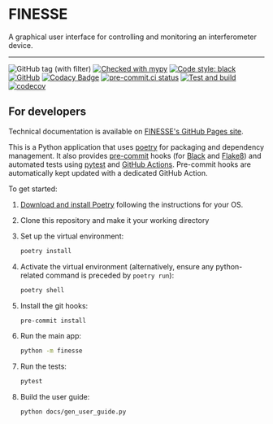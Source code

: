 # FINESSE

A graphical user interface for controlling and monitoring an interferometer device.

---

![GitHub tag (with filter)](https://img.shields.io/github/v/tag/ImperialCollegeLondon/FINESSE)
[![Checked with mypy](http://www.mypy-lang.org/static/mypy_badge.svg)](http://mypy-lang.org/)
[![Code style: black](https://img.shields.io/badge/code%20style-black-000000.svg)](https://github.com/psf/black)
[![GitHub](https://img.shields.io/github/license/ImperialCollegeLondon/FINESSE)](https://raw.githubusercontent.com/ImperialCollegeLondon/FINESSE/main/LICENCE.txt)
[![Codacy Badge](https://app.codacy.com/project/badge/Grade/e7f3a4626b724c1fad00d8b670647a10)](https://app.codacy.com/gh/ImperialCollegeLondon/FINESSE/dashboard?utm_source=gh&utm_medium=referral&utm_content=&utm_campaign=Badge_grade)
[![pre-commit.ci status](https://results.pre-commit.ci/badge/github/ImperialCollegeLondon/FINESSE/main.svg)](https://results.pre-commit.ci/latest/github/ImperialCollegeLondon/FINESSE/main)
[![Test and build](https://github.com/ImperialCollegeLondon/FINESSE/actions/workflows/ci.yml/badge.svg)](https://github.com/ImperialCollegeLondon/FINESSE/actions/workflows/ci.yml)
[![codecov](https://codecov.io/gh/ImperialCollegeLondon/FINESSE/graph/badge.svg?token=4UILYHPMJT)](https://codecov.io/gh/ImperialCollegeLondon/FINESSE)

## For developers

Technical documentation is available on [FINESSE's GitHub Pages site](https://imperialcollegelondon.github.io/FINESSE/).

This is a Python application that uses [poetry](https://python-poetry.org) for packaging
and dependency management. It also provides [pre-commit](https://pre-commit.com/) hooks
(for [Black](https://black.readthedocs.io/en/stable/) and
[Flake8](https://flake8.pycqa.org/en/latest/)) and automated tests using
[pytest](https://pytest.org/) and [GitHub Actions](https://github.com/features/actions).
Pre-commit hooks are automatically kept updated with a dedicated GitHub Action.

To get started:

1. [Download and install Poetry](https://python-poetry.org/docs/#installation) following the instructions for your OS.
1. Clone this repository and make it your working directory
1. Set up the virtual environment:

   ```bash
   poetry install
   ```

1. Activate the virtual environment (alternatively, ensure any python-related command is preceded by `poetry run`):

   ```bash
   poetry shell
   ```

1. Install the git hooks:

   ```bash
   pre-commit install
   ```

1. Run the main app:

   ```bash
   python -m finesse
   ```

1. Run the tests:

   ```bash
   pytest
   ```

1. Build the user guide:

    ```bash
    python docs/gen_user_guide.py
    ```
